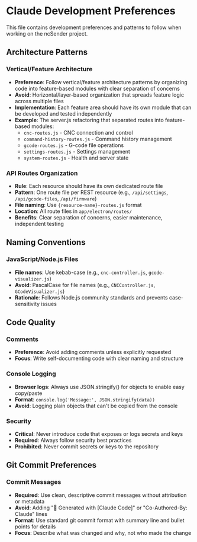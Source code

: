 # Claude Development Preferences

This file contains development preferences and patterns to follow when working on the ncSender project.

## Architecture Patterns

### Vertical/Feature Architecture
- **Preference**: Follow vertical/feature architecture patterns by organizing code into feature-based modules with clear separation of concerns
- **Avoid**: Horizontal/layer-based organization that spreads feature logic across multiple files
- **Implementation**: Each feature area should have its own module that can be developed and tested independently
- **Example**: The server.js refactoring that separated routes into feature-based modules:
  - `cnc-routes.js` - CNC connection and control
  - `command-history-routes.js` - Command history management
  - `gcode-routes.js` - G-code file operations
  - `settings-routes.js` - Settings management
  - `system-routes.js` - Health and server state

### API Routes Organization
- **Rule**: Each resource should have its own dedicated route file
- **Pattern**: One route file per REST resource (e.g., `/api/settings`, `/api/gcode-files`, `/api/firmware`)
- **File naming**: Use `{resource-name}-routes.js` format
- **Location**: All route files in `app/electron/routes/`
- **Benefits**: Clear separation of concerns, easier maintenance, independent testing

## Naming Conventions

### JavaScript/Node.js Files
- **File names**: Use kebab-case (e.g., `cnc-controller.js`, `gcode-visualizer.js`)
- **Avoid**: PascalCase for file names (e.g., `CNCController.js`, `GCodeVisualizer.js`)
- **Rationale**: Follows Node.js community standards and prevents case-sensitivity issues

## Code Quality

### Comments
- **Preference**: Avoid adding comments unless explicitly requested
- **Focus**: Write self-documenting code with clear naming and structure

### Console Logging
- **Browser logs**: Always use JSON.stringify() for objects to enable easy copy/paste
- **Format**: `console.log('Message:', JSON.stringify(data))`
- **Avoid**: Logging plain objects that can't be copied from the console

### Security
- **Critical**: Never introduce code that exposes or logs secrets and keys
- **Required**: Always follow security best practices
- **Prohibited**: Never commit secrets or keys to the repository

## Git Commit Preferences

### Commit Messages
- **Required**: Use clean, descriptive commit messages without attribution or metadata
- **Avoid**: Adding "🤖 Generated with [Claude Code]" or "Co-Authored-By: Claude" lines
- **Format**: Use standard git commit format with summary line and bullet points for details
- **Focus**: Describe what was changed and why, not who made the change